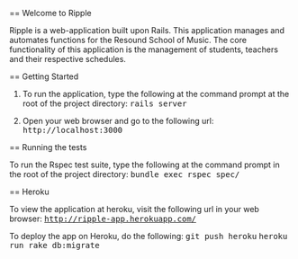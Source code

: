 == Welcome to Ripple

Ripple is a web-application built upon Rails.  This application manages and
automates functions for the Resound School of Music. The core functionality
of this application is the management of students, teachers and their
respective schedules.

== Getting Started

1. To run the application, type the following at the command prompt at the root of the project directory:
      <tt>rails server</tt>

2. Open your web browser and go to the following url:
      <tt>http://localhost:3000</tt>

== Running the tests

To run the Rspec test suite, type the following at the command prompt in the root of the project directory:
      <tt>bundle exec rspec spec/</tt>

== Heroku

To view the application at heroku, visit the following url in your web browser:
      <tt>http://ripple-app.herokuapp.com/</tt>
      
To deploy the app on Heroku, do the following:
      <tt>git push heroku</tt>
      <tt>heroku run rake db:migrate</tt>
